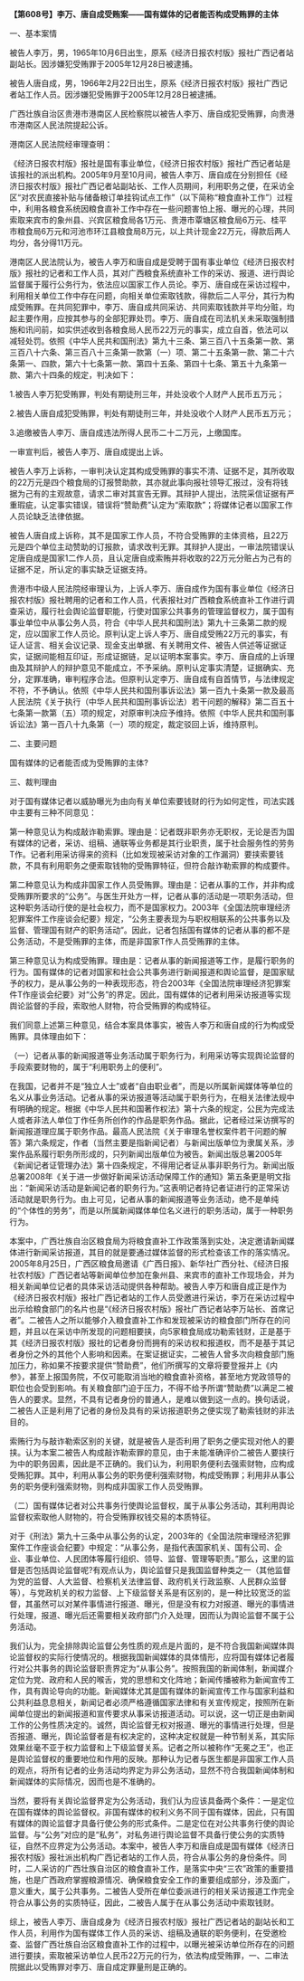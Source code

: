 **【第608号】李万、唐自成受贿案——国有媒体的记者能否构成受贿罪的主体**

一、基本案情

被告人李万，男，1965年10月6日出生，原系《经济日报农村版》报社广西记者站副站长。因涉嫌犯受贿罪于2005年12月28日被逮捕。

被告人唐自成，男，1966年2月22日出生，原系《经济日报农村版》报社广西记者站工作人员。因涉嫌犯受贿罪于2005年12月28日被逮捕。

广西壮族自治区贵港市港南区人民检察院以被告人李万、唐自成犯受贿罪，向贵港市港南区人民法院提起公诉。

港南区人民法院经审理查明：

《经济日报农村版》报社是国有事业单位，《经济日报农村版》报社广西记者站是该报社的派出机构。2005年9月至10月间，被告人李万、唐自成在分别担任《经济日报农村版》报社广西记者站副站长、工作人员期间，利用职务之便，在采访全区“对农民直接补贴与储备粮订单挂钩试点工作”（以下简称“粮食直补工作”）过程中，利用各粮食系统因粮食直补工作中存在一些问题害怕上报、曝光的心理，共同索取来宾市的象州县、兴宾区粮食局各1万元、贵港市覃塘区粮食局6万元、桂平市粮食局6万元和河池市环江县粮食局8万元，以上共计现金22万元，得款后两人均分，各分得11万元。

港南区人民法院认为，被告人李万和唐自成是受聘于国有事业单位《经济日报农村版》报社的记者和工作人员，其对广西粮食系统直补工作的采访、报道、进行舆论监督属于履行公务行为，依法应以国家工作人员论。李万、唐自成在采访过程中，利用相关单位工作中存在问题，向相关单位索取钱款，得款后二人平分，其行为构成受贿罪。在共同犯罪中，李万、唐自成共同采访、共同索取钱款并平均分赃，均起主要作用，应按其参与的全部犯罪处罚。李万、唐自成在司法机关未采取强制措施和讯问前，如实供述收到各粮食局人民币22万元的事实，成立自首，依法可以减轻处罚。依照《中华人民共和国刑法》第九十三条、第三百八十五条第一款、第三百八十六条、第三百八十三条第一款第（一）项、第二十五条第一款、第二十六条第一、四款，第六十七条第一款、第四十五条、第四十七条、第五十九条第一款、第六十四条的规定，判决如下：

1.被告人李万犯受贿罪，判处有期徒刑三年，并处没收个人财产人民币五万元；

2.被告人唐自成犯受贿罪，判处有期徒刑三年，并处没收个人财产人民币五万元；

3.追缴被告人李万、唐自成违法所得人民币二十二万元，上缴国库。

一审宣判后，被告人李万、唐自成提出上诉。

被告人李万上诉称，一审判决认定其构成受贿罪的事实不清、证据不足，其所收取的22万元是四个粮食局的订报赞助款，其亦就此事向报社领导汇报过，没有将钱据为己有的主观故意，请求二审对其宣告无罪。其辩护人提出，法院采信证据有严重瑕疵，认定事实错误，错误将“赞助费”认定为“索取款”；将媒体记者以国家工作人员论缺乏法律依据。

被告人唐自成上诉称，其不是国家工作人员，不符合受贿罪的主体资格，且22万元是四个单位主动赞助的订报款，请求改判无罪。其辩护人提出，一审法院错误认定唐自成是国家1二作人员，且认定唐自成索贿并将收取的22万元分赃占为己有的证据不足，所认定的事实缺乏证据支持。

贵港市中级人民法院经审理认为，上诉人李万、唐自成作为国有事业单位《经济日报农村版》报社聘用的记者和工作人员，代表报社对广西粮食系统直补工作进行调查采访，履行社会舆论监督职能，行使对国家公共事务的管理监督权力，属于国有事业单位中从事公务人员，符合《中华人民共和国刑法》第九十三条第二款的规定，应以国家工作人员论。原判认定上诉人李万、唐自成受贿22万元的事实，有证人证言、相关会议记录、现金支出单据、有关聘用文件、被告人供述等证据证实，证据间能相互印证，形成证据链，足以证明本案事实。李万、唐自成的上诉理由及其辩护人的辩护意见不能成立，不予采纳。原判认定事实清楚，证据确实、充分，定罪准确，审判程序合法。但原判认定李万、唐自成有自首情节，与法律规定不符，不予确认。依照《中华人民共和国刑事诉讼法》第一百九十条第一款及最高人民法院《关于执行（中华人民共和国刑事诉讼法）若干问题的解释》第二百五十七条第一款第（五）项的规定，对原审判决应予维持。依照《中华人民共和国刑事诉讼法》第一百八十九条第（一）项的规定，裁定驳回上诉，维持原判。

二、主要问题

国有媒体的记者能否成为受贿罪的主体?

三、裁判理由

对于国有媒体记者以威胁曝光为由向有关单位索要钱财的行为如何定性，司法实践中主要有三种不同意见：

第一种意见认为构成敲诈勒索罪。理由是：记者既非职务亦无职权，无论是否为国有媒体的记者，采访、组稿、通联等业务都是其行业职责，属于社会服务性的劳务T作。记者利用采访得来的资料（比如发现被采访对象的工作漏洞）要挟索要钱款，不具有利用职务之便索取钱物的受贿罪特征，但符合敲诈勒索罪的构成要件。

第二种意见认为构成非国家工作人员受贿罪。理由是：记者从事的工作，并非构成受贿罪所要求的“公务”。与医生开处方一样，记者从事的活动是一项职务活动，但这种职务活动行使的是社会权力，而不是国家权力。2003年《全国法院审理经济犯罪案件工作座谈会纪要》规定，“公务主要表现为与职权相联系的公共事务以及监督、管理国有财产的职务活动”。因此，记者包括国有媒体的记者从事的都不是公务活动，不是受贿罪的主体，而是非国家T作人员受贿罪的主体。

第三种意见认为构成受贿罪。理由是：记者从事的新闻报道等工作，是履行职务的行为。国有媒体的记者对国家和社会公共事务进行新闻报道和舆论监督，是国家赋予的权力，是从事公务的一种表现形态，符合2003年《全国法院审理经济犯罪案件T作座谈会纪要》对“公务”的界定。因此，国有媒体的记者利用采访报道等实现舆论监督的手段，索取他人财物，符合受贿罪的构成特征。

我们同意上述第三种意见，结合本案具体事实，被告人李万和唐自成的行为构成受贿罪。具体理由如下：

（一）记者从事的新闻报道等业务活动属于职务行为，利用采访等实现舆论监督的手段索要财物的，属于“利用职务上的便利”。

在我国，记者并不是“独立人士”或者“自由职业者”，而是以所属新闻媒体等单位的名义从事业务活动。记者从事的采访报道等活动属于职务行为，在相关法律法规中有明确的规定。根据《中华人民共和国著作权法》第十六条的规定，公民为完成法人或者非法人单位丁作任务所创作的作品是职务作品。据此，记者经过采访撰写的新闻报道理应属于职务作品。最高人民法院《关于审理名誉权案件若干问题的解答》第六条规定，作者（当然主要是指新闻记者）与新闻出版单位为隶属关系，涉案作品系履行职务所形成的，只列新闻出版单位为被告。新闻出版总署2005年《新闻记者证管理办法》第十四条规定，不得用记者证从事非职务行为。新闻出版总署2008年《关于进一步做好新闻采访活动保障工作的通知》第五条更是明文指出：“新闻采访活动是新闻记者的职务行为。”这表明记者持记者证进行的正常采访活动就是职务行为。由上可见，记者从事的新闻报道等业务活动，绝不是单纯的“个体性的劳务”，而是以所属新闻媒体单位名义进行的职务活动，属于一种职务行为。

本案中，广西壮族自治区粮食局为将粮食直补工作政策落到实处，决定邀请新闻媒体进行新闻采访报道，其目的就是要通过媒体监督的形式检查该工作的落实情况。2005年8月25日，广西区粮食局邀请《广西日报》、新华社广西分社、《经济日报社农村版》广西记者站等新闻单位参加在象州县、来宾市的直补工作现场会，并为相关新闻单位记者的具体采访活动提供各种帮助。被告人李万和唐自成正是作为《经济日报农村版》报社广西记者站的工作人员受邀进行采访，李万在采访过程中出示给粮食部门的名片也是“《经济日报农村版》报社广西记者站李万站长、首席记者”。二被告人之所以能够介入粮食直补工作和发现被采访的粮食部门所存在的问题，并且以在采访中所发现的问题相要挟，向5家粮食局成功勒索钱财，正是基于其《经济日报农村版》报社的记者身份而拥有的采访权和报道权，而不是基于其记者身份之外的其他个人影响和因素。在案证据证实，二被告人曾多次向粮食部门施加压力，称如果不按要求提供“赞助费”，他们所撰写的文章将要登报并上《内参》，甚至上报国务院，不仅可能取消当地的粮食直补资格，甚至地方党政领导的职位也会受到影响。有关粮食部门迫于压力，不得不给予所谓“赞助费”以满足二被告人的要求。显然，不具有记者身份的普通人，是难以做到这一点的。换句话说，二被告人正是利用了记者的身份及具有的采访报道职务之便实现了勒索钱财的非法目的。

索贿行为与敲诈勒索区别的关键，就是被告人是否利用了职务之便实现对他人的要挟。认为本案二被告人构成敲诈勒索罪的意见，由于未能准确评价二被告人要挟行为中的职务因素，因此是不正确的。我们认为，利用职务便利去强索财物，应构成受贿犯罪。其中，利用从事公务的职务便利强索财物，构成受贿罪；利用非从事公务的职务便利强索财物，则构成非国家工作人员受贿罪。

（二）国有媒体记者对公共事务行使舆论监督权，属于从事公务活动，其利用舆论监督权索取他人财物的，符合受贿罪权钱交易的本质特征。

对于《刑法》第九十三条中从事公务的认定，2003年的《全国法院审理经济犯罪案件工作座谈会纪要》中规定：“从事公务，是指代表国家机关、国有公司、企业、事业单位、人民团体等履行组织、领导、监督、管理等职责。”那么，这里的监督是否包括舆论监督呢?有观点认为，舆论监督只是我国监督种类之一（其他监督为党的监督、人大监督、检察机关法律监督、政府机关行政监察、人民群众监督等），与党政机关的权力监督、上下级监督关系是有区别的，是一种比较宽泛的监督，其虽然可以对某件事情进行报道、曝光，但是没有权力对报道、曝光的事情进行处理，报道、曝光后还需要相关政府部门介入处理，因而认为舆论监督不属于公务活动。

我们认为，完全排除舆论监督公务性质的观点是片面的，是不符合我国新闻媒体舆论监督权的实际行使情况的。根据我国新闻媒体的具体情形，应将国有媒体记者履行对公共事务的舆论监督职责界定为“从事公务”。按照我国的新闻体制，新闻媒介定位为党、政府和人民的喉舌，党的思想和文化阵地；新闻传播被称为新闻宣传工作，具有舆论导向的功能。新闻媒体尤其是国有媒体的新闻宣传工作与国家利益和公共利益息息相关，新闻记者必须严格遵循国家法律和有关宣传规定，按照所在新闻单位提出的新闻报道和宣传要求从事采访报道活动。可以说，这一切正是由新闻工作的公务性质决定的。诚然，舆论监督无权对报道、曝光的事情进行处理，但是否报道、曝光，舆论监督者是有权决定的，这种决定权就是一种节制关系，其实际效果丝毫不亚于权力监督和上下级监督关系。记者之所以被称作“无冕之王”，也正是舆论监督权的重要地位和作用的反映。那种认为记者与医生都是非国家工作人员的观点，将所有记者的业务活动均界定为非公务活动，显然不符合我国新闻体制和新闻媒体的实际情况，因而也是不准确的。

当然，要将有关舆论监督界定为公务活动，我们认为应该具备两个条件：一是定位在国有媒体的舆论监督权。非国有媒体的权利义务不同于国有媒体，因此，只有国有媒体的舆论监督才具备行使公务的形式条件。二是定位在对公共事务行使的舆论监督。与“公务”对应的是“私务”，对私务进行舆论监督不具备行使公务的实质特征，自然不应界定为公务活动。本案中，被告人李万和唐自成是国有媒体《经济日报农村版》报社派出机构广西记者站的工作人员，符合从事公务的身份条件。同时，二人采访的广西壮族自治区的粮食直补工作，是落实中央“三农”政策的重要措施，也是广西政府掌握粮源情况、确保粮食安全工作的重要组成部分，涉及面广，意义重大，属于公共事务。二被告人受所在单位委派进行的相关采访报道工作完全符合从事公务的实质特征，因此，二被告人属于在从事公务活动中索取钱财。

综上，被告人李万、唐自成身为《经济日报农村版》报社广西记者站的副站长和工作人员，利用作为国有媒体工作人员的采访、组稿及通联的职务便利，在受邀检查、监督广西壮族自治区粮食直补工作的过程中，以曝光被采访单位所存在的问题进行要挟，索取被采访单位人民币22万元的行为，依法构成受贿罪，一、二审法院据此以受贿罪对李万、唐自成定罪量刑是正确的。